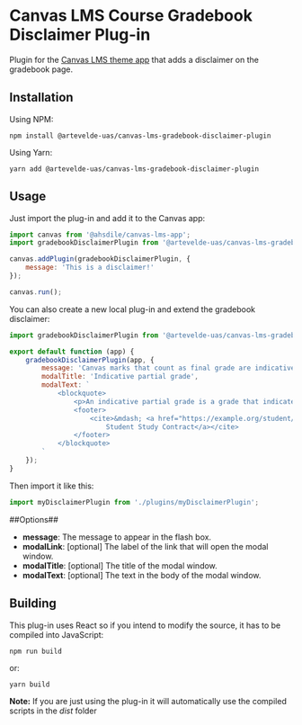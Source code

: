 # Canvas LMS Course Gradebook Disclaimer Plug-in

Plugin for the [Canvas LMS theme app](https://github.com/ahsdile/canvas-lms-app) that adds a disclaimer on the gradebook page.

## Installation

Using NPM:

    npm install @artevelde-uas/canvas-lms-gradebook-disclaimer-plugin

Using Yarn:

    yarn add @artevelde-uas/canvas-lms-gradebook-disclaimer-plugin

## Usage

Just import the plug-in and add it to the Canvas app:

```javascript
import canvas from '@ahsdile/canvas-lms-app';
import gradebookDisclaimerPlugin from '@artevelde-uas/canvas-lms-gradebook-disclaimer-plugin';

canvas.addPlugin(gradebookDisclaimerPlugin, {
    message: 'This is a disclaimer!'
});

canvas.run();
```

You can also create a new local plug-in and extend the gradebook disclaimer:

```javascript
import gradebookDisclaimerPlugin from '@artevelde-uas/canvas-lms-gradebook-disclaimer-plugin';

export default function (app) {
    gradebookDisclaimerPlugin(app, {
        message: 'Canvas marks that count as final grade are indicative partial grades.',
        modalTitle: 'Indicative partial grade',
        modalText: `
            <blockquote>
                <p>An indicative partial grade is a grade that indicates the extent to which the student has acquired competences of a course unit or parts thereof. The indicative partial grade is preliminary data with a view to support, remediation opportunities and promoting the study progress.</p>
                <footer>
                    <cite>&mdash; <a href="https://example.org/student/studycontract.pdf">
                        Student Study Contract</a></cite>
                </footer>
            </blockquote>
        `
    });
}
```

Then import it like this:

```javascript
import myDisclaimerPlugin from './plugins/myDisclaimerPlugin';
```

##Options##

  * **message**: The message to appear in the flash box.
  * **modalLink**: [optional] The label of the link that will open the modal window.
  * **modalTitle**: [optional] The title of the modal window.
  * **modalText**: [optional] The text in the body of the modal window.

## Building

This plug-in uses React so if you intend to modify the source, it has to be compiled into JavaScript:

    npm run build

or:

    yarn build

**Note:** If you are just using the plug-in it will automatically use the compiled scripts in the *dist* folder